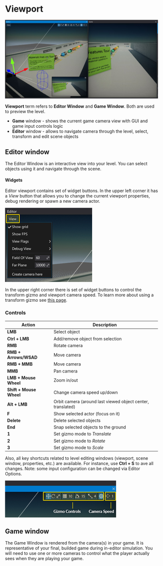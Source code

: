 # Viewport

![Viewport](media/viewport.jpg)

**Viewport** term refers to **Editor Window** and **Game Window**.
Both are used to preview the level.
* **Game** window - shows the current game camera view with GUI and game input controls logic
* **Editor** window - allows to navigate camera through the level, select, transform and edit scene objects

## Editor window

The Editor Window is an interactive view into your level.
You can select objects using it and navigate through the scene.

#### Widgets

Editor viewport contains set of widget buttons. In the upper left corner it has a *View* button that allows you to change the current viewport properties, debug rendering or spawn a new camera actor.

![Editor View Widget](media/viewport-view.jpg)

In the upper right corner there is set of widget buttons to control the transform gizmo and viewport camera speed.
To learn more about using a transform gizmo see [this page](../../get-started/scenes/transforming-actors.md).

### Controls

| Action | Description |
|--------|--------|
| **LMB** | Select object |
| **Ctrl + LMB** | Add/remove object from selection |
| **RMB** | Rotate camera |
| **RMB + Arrows/WSAD** | Move camera |
| **RMB + MMB** | Move camera |
| **MMB** | Pan camera |
| **LMB + Mouse Wheel** | Zoom in/out |
| **Shift + Mouse Wheel** | Change camera speed up/down |
| **Alt + LMB** | Orbit camera (around last viewed object center, translated) |
| **F** | Show selected actor (focus on it) |
| **Delete** | Delete selected objects |
| **End** | Snap selected objects to the ground |
| **1** | Set gizmo mode to *Translate* |
| **2** | Set gizmo mode to *Rotate* |
| **3** | Set gizmo mode to *Scale* |

Also, all key shortcuts related to level editing windows (viewport, scene window, properties, etc.) are available. For instance, use **Ctrl + S** to ave all changes.
Note: some input configuration can be changed via Editor Options.

![Editor Widgets 2](media/viewport-widgets2.jpg)

## Game window

The Game Window is rendered from the camera(s) in your game.
It is representative of your final, builded game during in-editor simulation.
You will need to use one or more cameras to control what the player actually sees when they are playing your game.

